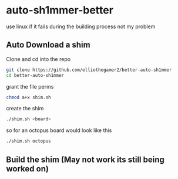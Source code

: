 # auto-sh1mmer-better

use linux if it fails during the building process not my problem

## Auto Download a shim 
  Clone and cd into the repo
  ```bash
  git clone https://github.com/elliothegamer2/better-auto-sh1mmer
  cd better-auto-sh1mmer
  ```
  grant the file perms
  ```bash
  chmod a+x shim.sh
  ```
  create the shim
  ```bash
  ./shim.sh <board>
  ```
  so for an octopus board would look like this
  
  ```bash
  ./shim.sh octopus
  ```
## Build the shim (May not work its still being worked on)
